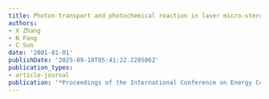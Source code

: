 ```yaml
---
title: Photon transport and photochemical reaction in laser micro-stereolithography
authors:
- X Zhang
- N Fang
- C Sun
date: '2001-01-01'
publishDate: '2025-09-18T05:41:22.228506Z'
publication_types:
- article-journal
publication: '*Proceedings of the International Conference on Energy Conversion and …*'
---
```

